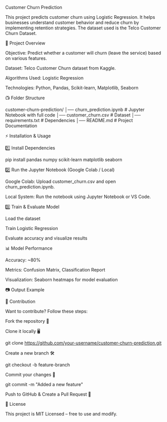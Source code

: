 Customer Churn Prediction

This project predicts customer churn using Logistic Regression. It helps businesses understand customer behavior and reduce churn by implementing retention strategies. The dataset used is the Telco Customer Churn Dataset.

📌 Project Overview

Objective: Predict whether a customer will churn (leave the service) based on various features.

Dataset: Telco Customer Churn dataset from Kaggle.

Algorithms Used: Logistic Regression

Technologies: Python, Pandas, Scikit-learn, Matplotlib, Seaborn

📺 Folder Structure

customer-churn-prediction/
│── churn_prediction.ipynb   # Jupyter Notebook with full code
│── customer_churn.csv       # Dataset
│── requirements.txt         # Dependencies
│── README.md                # Project Documentation

⚡ Installation & Usage

1️⃣ Install Dependencies

pip install pandas numpy scikit-learn matplotlib seaborn

2️⃣ Run the Jupyter Notebook (Google Colab / Local)

Google Colab: Upload customer_churn.csv and open churn_prediction.ipynb.

Local System: Run the notebook using Jupyter Notebook or VS Code.

3️⃣ Train & Evaluate Model

Load the dataset

Train Logistic Regression

Evaluate accuracy and visualize results

📊 Model Performance

Accuracy: ~80%

Metrics: Confusion Matrix, Classification Report

Visualization: Seaborn heatmaps for model evaluation

📷 Output Example



🤝 Contribution

Want to contribute? Follow these steps:

Fork the repository 🍔

Clone it locally 🖥️

git clone https://github.com/your-username/customer-churn-prediction.git

Create a new branch 🛠️

git checkout -b feature-branch

Commit your changes 📝

git commit -m "Added a new feature"

Push to GitHub & Create a Pull Request 🚀

🐜 License

This project is MIT Licensed – free to use and modify.
